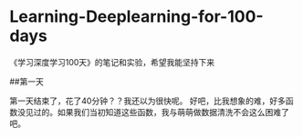# Learning-Deeplearning-for-100-days
《学习深度学习100天》的笔记和实验，希望我能坚持下来

##第一天

第一天结束了，花了40分钟？？我还以为很快呢。
好吧，比我想象的难，好多函数没见过的。如果我们当初知道这些函数，我与萌萌做数据清洗不会这么困难了吧。
